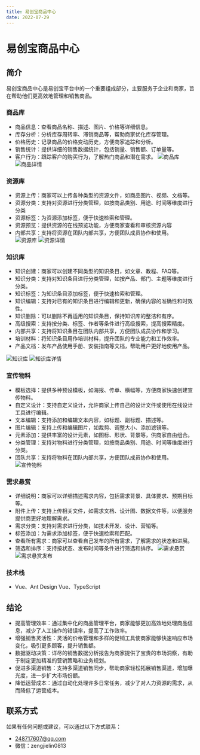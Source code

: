 ```yaml
---
title: 易创宝商品中心
date: 2022-07-29
---
```


# 易创宝商品中心

## 简介
易创宝商品中心是易创宝平台中的一个重要组成部分，主要服务于企业和商家，旨在帮助他们更高效地管理和销售商品。

### 商品库
- 商品信息：查看商品名称、描述、图片、价格等详细信息。
- 库存分析：分析库存周转率、滞销商品等，帮助商家优化库存管理。
- 价格历史：记录商品的价格变动历史，方便商家追踪和分析。
- 销售统计：提供详细的销售数据统计，包括销量、销售额、订单量等。
- 客户行为：跟踪客户的购买行为，了解热门商品和潜在需求。
![商品库](https://pic.imgdb.cn/item/67177a39d29ded1a8c4b774f.jpg)
![商品详情](https://pic.imgdb.cn/item/67177c5fd29ded1a8c4d3461.jpg)

### 资源库
- 资源上传：商家可以上传各种类型的资源文件，如商品图片、视频、文档等。
- 资源分类：支持对资源进行分类管理，如按商品类别、用途、时间等维度进行分类
- 资源标签：为资源添加标签，便于快速检索和管理。
- 资源预览：提供资源的在线预览功能，方便商家查看和审核资源内容
- 内部共享：支持将资源在团队内部共享，方便团队成员协作和使用。
![资源库](https://pic.imgdb.cn/item/67177a39d29ded1a8c4b7777.jpg)
![资源详情](https://pic.imgdb.cn/item/67177c5fd29ded1a8c4d3438.jpg)

### 知识库
- 知识创建：商家可以创建不同类型的知识条目，如文章、教程、FAQ等。
- 知识分类：支持对知识条目进行分类管理，如按产品、部门、主题等维度进行分类。
- 知识标签：为知识条目添加标签，便于快速检索和管理。
- 知识编辑：支持对已有的知识条目进行编辑和更新，确保内容的准确性和时效性。
- 知识删除：可以删除不再适用的知识条目，保持知识库的整洁和有序。
- 高级搜索：支持按分类、标签、作者等条件进行高级搜索，提高搜索精度。
- 内部共享：支持将知识条目在团队内部共享，方便团队成员协作和学习。
- 培训材料：将知识条目用作培训材料，提升团队的专业能力和工作效率。
- 产品文档：发布产品使用手册、安装指南等文档，帮助用户更好地使用产品。

![知识库](https://pic.imgdb.cn/item/67177c5fd29ded1a8c4d344f.jpg)
![知识库详情](https://pic.imgdb.cn/item/67177a3ad29ded1a8c4b77b8.jpg)


### 宣传物料
- 模板选择：提供多种预设模板，如海报、传单、横幅等，方便商家快速创建宣传物料。
- 自定义设计：支持自定义设计，允许商家上传自己的设计文件或使用在线设计工具进行编辑。
- 文本编辑：支持添加和编辑文本内容，如标题、副标题、描述等。
- 图片编辑：支持上传和编辑图片，如裁剪、调整大小、添加滤镜等。
- 元素添加：提供丰富的设计元素，如图标、形状、背景等，供商家自由组合。
- 分类管理：支持对物料进行分类管理，如按商品类别、用途、时间等维度进行分类。
- 团队共享：支持将物料在团队内部共享，方便团队成员协作和使用。
![宣传物料](https://pic.imgdb.cn/item/67177bd6d29ded1a8c4cd15a.jpg)


### 需求悬赏
- 详细说明：商家可以详细描述需求内容，包括需求背景、具体要求、预期目标等。
- 附件上传：支持上传相关文件，如需求文档、设计图、数据文件等，以便服务提供商更好地理解需求。
- 需求分类：支持对需求进行分类，如技术开发、设计、营销等。
- 标签添加：为需求添加标签，便于快速检索和匹配。
- 查看所有需求：商家可以查看自己发布的所有需求，了解需求的状态和进展。
- 筛选和排序：支持按状态、发布时间等条件进行筛选和排序。
![需求悬赏](https://pic.imgdb.cn/item/67177bd6d29ded1a8c4cd16d.jpg)
![需求悬赏发布](https://pic.imgdb.cn/item/67177bd6d29ded1a8c4cd185.jpg)

### 技术栈
- Vue、Ant Design Vue、TypeScript 

## 结论
- 提高管理效率：通过集中化的商品管理平台，商家能够更加高效地处理商品信息，减少了人工操作的错误率，提高了工作效率。
- 增强销售灵活性：灵活的价格管理和多样的促销工具使商家能够快速响应市场变化，吸引更多顾客，提升销售额。
- 数据驱动决策：详尽的销售数据分析报告为商家提供了宝贵的市场洞察，有助于制定更加精准的营销策略和业务规划。
- 促进多渠道销售：支持多渠道销售同步，帮助商家轻松拓展销售渠道，增加曝光度，进一步扩大市场份额。
- 降低运营成本：通过自动化处理许多日常任务，减少了对人力资源的需求，从而降低了运营成本。

## 联系方式
如果有任何问题或建议，可以通过以下方式联系：
- 248717607@qq.com
- 微信：zengjielin0813